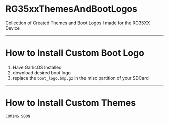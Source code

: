 # RG35xxThemesAndBootLogos
Collection of Created Themes and Boot Logos I made for the RG35XX Device


-----


# How to Install Custom Boot Logo

1. Have GarlicOS Installed
1. download desired boot logo
1. replace the `boot_logo.bmp.gz` in the misc partition of your SDCard


-----

# How to Install Custom Themes

```
COMING SOON
```
